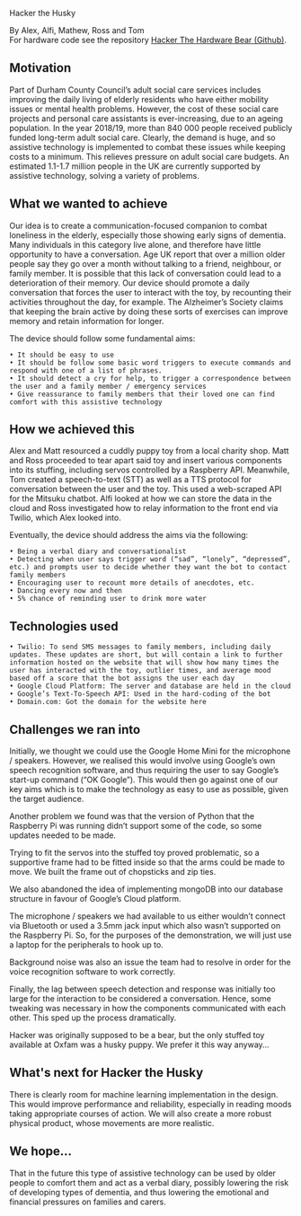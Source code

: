 Hacker the Husky

By Alex, Alfi, Mathew, Ross and Tom\
For hardware code see the repository [Hacker The Hardware Bear (Github)](https://github.com/Mallington/Hacker-The-Hardware-bear).

## Motivation

Part of Durham County Council’s adult social care services includes improving the daily living of elderly residents who have either mobility issues or mental health problems. However, the cost of these social care projects and personal care assistants is ever-increasing, due to an ageing population. In the year 2018/19, more than 840 000 people received publicly funded long-term adult social care. Clearly, the demand is huge, and so assistive technology is implemented to combat these issues while keeping costs to a minimum. This relieves pressure on adult social care budgets. An estimated 1.1-1.7 million people in the UK are currently supported by assistive technology, solving a variety of problems.

## What we wanted to achieve

Our idea is to create a communication-focused companion to combat loneliness in the elderly, especially those showing early signs of dementia. Many individuals in this category live alone, and therefore have little opportunity to have a conversation. Age UK report that over a million older people say they go over a month without talking to a friend, neighbour, or family member. It is possible that this lack of conversation could lead to a deterioration of their memory. Our device should promote a daily conversation that forces the user to interact with the toy, by recounting their activities throughout the day, for example. The Alzheimer’s Society claims that keeping the brain active by doing these sorts of exercises can improve memory and retain information for longer.

The device should follow some fundamental aims:

    • It should be easy to use
    • It should be follow some basic word triggers to execute commands and respond with one of a list of phrases.
    • It should detect a cry for help, to trigger a correspondence between the user and a family member / emergency services
    • Give reassurance to family members that their loved one can find comfort with this assistive technology

## How we achieved this

Alex and Matt resourced a cuddly puppy toy from a local charity shop. Matt and Ross proceeded to tear apart said toy and insert various components into its stuffing, including servos controlled by a Raspberry API. Meanwhile, Tom created a speech-to-text (STT) as well as a TTS protocol for conversation between the user and the toy. This used a web-scraped API for the Mitsuku chatbot. Alfi looked at how we can store the data in the cloud and Ross investigated how to relay information to the front end via Twilio, which Alex looked into.

Eventually, the device should address the aims via the following:

    • Being a verbal diary and conversationalist
    • Detecting when user says trigger word (“sad”, “lonely”, “depressed”, etc.) and prompts user to decide whether they want the bot to contact family members
    • Encouraging user to recount more details of anecdotes, etc.
    • Dancing every now and then
    • 5% chance of reminding user to drink more water

## Technologies used

    • Twilio: To send SMS messages to family members, including daily updates. These updates are short, but will contain a link to further information hosted on the website that will show how many times the user has interacted with the toy, outlier times, and average mood based off a score that the bot assigns the user each day
    • Google Cloud Platform: The server and database are held in the cloud
    • Google’s Text-To-Speech API: Used in the hard-coding of the bot
    • Domain.com: Got the domain for the website here

## Challenges we ran into

Initially, we thought we could use the Google Home Mini for the microphone / speakers. However, we realised this would involve using Google’s own speech recognition software, and thus requiring the user to say Google’s start-up command (“OK Google”). This would then go against one of our key aims which is to make the technology as easy to use as possible, given the target audience.

Another problem we found was that the version of Python that the Raspberry Pi was running didn’t support some of the code, so some updates needed to be made.

Trying to fit the servos into the stuffed toy proved problematic, so a supportive frame had to be fitted inside so that the arms could be made to move. We built the frame out of chopsticks and zip ties.

We also abandoned the idea of implementing mongoDB into our database structure in favour of Google’s Cloud platform.

The microphone / speakers we had available to us either wouldn’t connect via Bluetooth or used a 3.5mm jack input which also wasn’t supported on the Raspberry Pi. So, for the purposes of the demonstration, we will just use a laptop for the peripherals to hook up to.

Background noise was also an issue the team had to resolve in order for the voice recognition software to work correctly.

Finally, the lag between speech detection and response was initially too large for the interaction to be considered a conversation. Hence, some tweaking was necessary in how the components communicated with each other. This sped up the process dramatically.

Hacker was originally supposed to be a bear, but the only stuffed toy available at Oxfam was a husky puppy. We prefer it this way anyway...

## What's next for Hacker the Husky

There is clearly room for machine learning implementation in the design. This would improve performance and reliability, especially in reading moods taking appropriate courses of action. We will also create a more robust physical product, whose movements are more realistic.

## We hope...

That in the future this type of assistive technology can be used by older people to comfort them and act as a verbal diary, possibly lowering the risk of developing types of dementia, and thus lowering the emotional and financial pressures on families and carers.
